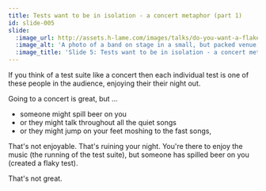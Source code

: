 ```yaml
---
title: Tests want to be in isolation - a concert metaphor (part 1)
id: slide-005
slide:
  :image_url: http://assets.h-lame.com/images/talks/do-you-want-a-flake-with-that/slides/005.png
  :image_alt: 'A photo of a band on stage in a small, but packed venue, from the perspective of an audience member; text: Tests want to be in Isolation; Less this'
  :image_title: 'Slide 5: Tests want to be in isolation - a concert metaphor (part 1)'
---
```

If you think of a test suite like a concert then each individual test is one of these people in the audience, enjoying their their night out.

Going to a concert is great, but ...

* someone might spill beer on you
* or they might talk throughout all the quiet songs
* or they might jump on your feet moshing to the fast songs,

That's not enjoyable.  That's ruining your night.  You're there to enjoy the music (the running of the test suite), but someone has spilled beer on you (created a flaky test).

That's not great.
